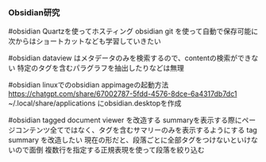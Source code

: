 ### Obsidian研究
#obsidian
Quartzを使ってホスティング
obsidian git を使って自動で保存可能に
次からはショートカットなども学習していきたい

#obsidian
dataview はメタデータのみを検索するので、contentの検索ができない
特定のタグを含むパラグラフを抽出したりなどは無理

#obsidian
linuxでのobsidian appimageの起動方法
https://chatgpt.com/share/67002787-5fdd-4576-8dce-6a4317db7dc1
~/.local/share/applications
にobsidian.desktopを作成

#obsidian
tagged document viewer を改造する
summaryを表示する際にページコンテンツ全てではなく、タグを含むサマリーのみを表示するようにする
tag summary を改造したい
現在の形だと、段落ごとに全部タグをつけないといけないので面倒
複数行を指定する正規表現を使って段落を絞り込む

